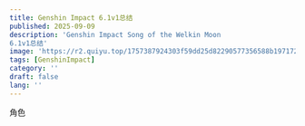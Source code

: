 ```yaml
---
title: Genshin Impact 6.1v1总结
published: 2025-09-09
description: 'Genshin Impact Song of the Welkin Moon
6.1v1总结'
image: 'https://r2.quiyu.top/1757387924303f59dd25d82290577356588b19717249cde5c513dcef8db046dd4a6ae672641c5.0.jpg'
tags: [GenshinImpact]
category: ''
draft: false 
lang: ''
---
```



角色